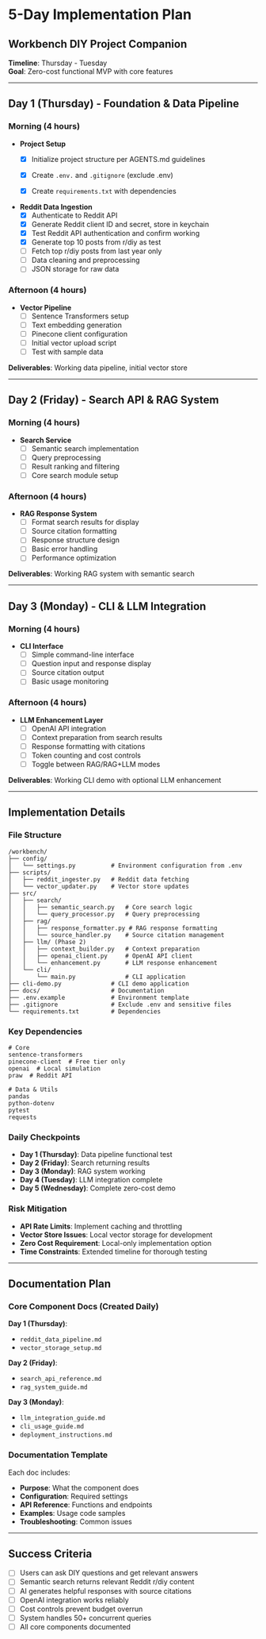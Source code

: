 # 5-Day Implementation Plan
## Workbench DIY Project Companion

**Timeline**: Thursday - Tuesday  
**Goal**: Zero-cost functional MVP with core features

---

## Day 1 (Thursday) - Foundation & Data Pipeline

### Morning (4 hours)
- **Project Setup**
  - [x] Initialize project structure per AGENTS.md guidelines
  - [x] Create `.env.` and `.gitignore` (exclude .env)
  - [x] Create `requirements.txt` with dependencies 
  

- **Reddit Data Ingestion**
  - [x] Authenticate to Reddit API 
  - [x] Generate Reddit client ID and secret, store in keychain
  - [x] Test Reddit API authentication and confirm working
  - [x] Generate top 10 posts from r/diy as test
  - [ ] Fetch top r/diy posts from last year only
  - [ ] Data cleaning and preprocessing
  - [ ] JSON storage for raw data

### Afternoon (4 hours)
- **Vector Pipeline**
  - [ ] Sentence Transformers setup
  - [ ] Text embedding generation
  - [ ] Pinecone client configuration
  - [ ] Initial vector upload script
  - [ ] Test with sample data

**Deliverables**: Working data pipeline, initial vector store

---

## Day 2 (Friday) - Search API & RAG System

### Morning (4 hours)
- **Search Service**
  - [ ] Semantic search implementation
  - [ ] Query preprocessing
  - [ ] Result ranking and filtering
  - [ ] Core search module setup

### Afternoon (4 hours)
- **RAG Response System**
  - [ ] Format search results for display
  - [ ] Source citation formatting
  - [ ] Response structure design
  - [ ] Basic error handling
  - [ ] Performance optimization

**Deliverables**: Working RAG system with semantic search

---

## Day 3 (Monday) - CLI & LLM Integration

### Morning (4 hours)
- **CLI Interface**
  - [ ] Simple command-line interface
  - [ ] Question input and response display
  - [ ] Source citation output
  - [ ] Basic usage monitoring

### Afternoon (4 hours)
- **LLM Enhancement Layer**
  - [ ] OpenAI API integration
  - [ ] Context preparation from search results
  - [ ] Response formatting with citations
  - [ ] Token counting and cost controls
  - [ ] Toggle between RAG/RAG+LLM modes

**Deliverables**: Working CLI demo with optional LLM enhancement

---

## Implementation Details

### File Structure
```
/workbench/
├── config/
│   └── settings.py          # Environment configuration from .env
├── scripts/
│   ├── reddit_ingester.py   # Reddit data fetching
│   └── vector_updater.py    # Vector store updates
├── src/
│   ├── search/
│   │   ├── semantic_search.py   # Core search logic
│   │   └── query_processor.py   # Query preprocessing
│   ├── rag/
│   │   ├── response_formatter.py # RAG response formatting
│   │   └── source_handler.py    # Source citation management
│   ├── llm/ (Phase 2)
│   │   ├── context_builder.py   # Context preparation
│   │   ├── openai_client.py     # OpenAI API client
│   │   └── enhancement.py       # LLM response enhancement
│   └── cli/
│       └── main.py              # CLI application
├── cli-demo.py              # CLI demo application
├── docs/                    # Documentation
├── .env.example             # Environment template
├── .gitignore               # Exclude .env and sensitive files
└── requirements.txt         # Dependencies
```

### Key Dependencies
```
# Core
sentence-transformers
pinecone-client  # Free tier only
openai  # Local simulation
praw  # Reddit API

# Data & Utils
pandas
python-dotenv
pytest
requests
```

### Daily Checkpoints
- **Day 1 (Thursday)**: Data pipeline functional test
- **Day 2 (Friday)**: Search returning results
- **Day 3 (Monday)**: RAG system working
- **Day 4 (Tuesday)**: LLM integration complete
- **Day 5 (Wednesday)**: Complete zero-cost demo

### Risk Mitigation
- **API Rate Limits**: Implement caching and throttling
- **Vector Store Issues**: Local vector storage for development
- **Zero Cost Requirement**: Local-only implementation option
- **Time Constraints**: Extended timeline for thorough testing

---

## Documentation Plan

### Core Component Docs (Created Daily)

**Day 1 (Thursday)**:
- `reddit_data_pipeline.md`
- `vector_storage_setup.md`

**Day 2 (Friday)**:
- `search_api_reference.md`
- `rag_system_guide.md`

**Day 3 (Monday)**:
- `llm_integration_guide.md`
- `cli_usage_guide.md`
- `deployment_instructions.md`

### Documentation Template
Each doc includes:
- **Purpose**: What the component does
- **Configuration**: Required settings
- **API Reference**: Functions and endpoints
- **Examples**: Usage code samples
- **Troubleshooting**: Common issues

---

## Success Criteria
- [ ] Users can ask DIY questions and get relevant answers
- [ ] Semantic search returns relevant Reddit r/diy content
- [ ] AI generates helpful responses with source citations
- [ ] OpenAI integration works reliably
- [ ] Cost controls prevent budget overrun
- [ ] System handles 50+ concurrent queries
- [ ] All core components documented
